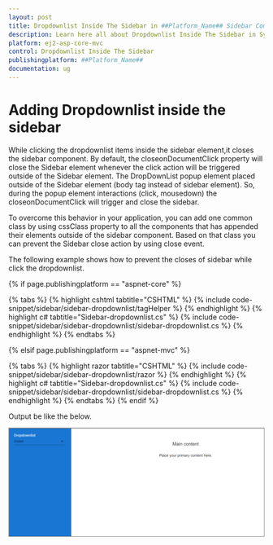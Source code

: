 ```yaml
---
layout: post
title: Dropdownlist Inside The Sidebar in ##Platform_Name## Sidebar Component
description: Learn here all about Dropdownlist Inside The Sidebar in Syncfusion ##Platform_Name## Sidebar component and more.
platform: ej2-asp-core-mvc
control: Dropdownlist Inside The Sidebar
publishingplatform: ##Platform_Name##
documentation: ug
---
```



# Adding Dropdownlist inside the sidebar

While clicking the dropdownlist items inside the sidebar element,it closes the sidebar component. By default, the closeonDocumentClick property will close the Sidebar element whenever the click action will be triggered outside of the Sidebar element. The DropDownList popup element placed outside of the Sidebar element (body tag instead of sidebar element). So, during the popup element interactions (click, mousedown) the closeonDocumentClick will trigger and close the sidebar.

To overcome this behavior in your application, you can add one common class by using cssClass property to all the components that has appended their elements outside of the sidebar component. Based on that class you can prevent the Sidebar close action by using close event.

The following example shows how to prevent the closes of sidebar while click the dropdownlist.

{% if page.publishingplatform == "aspnet-core" %}

{% tabs %}
{% highlight cshtml tabtitle="CSHTML" %}
{% include code-snippet/sidebar/sidebar-dropdownlist/tagHelper %}
{% endhighlight %}
{% highlight c# tabtitle="Sidebar-dropdownlist.cs" %}
{% include code-snippet/sidebar/sidebar-dropdownlist/sidebar-dropdownlist.cs %}
{% endhighlight %}
{% endtabs %}

{% elsif page.publishingplatform == "aspnet-mvc" %}

{% tabs %}
{% highlight razor tabtitle="CSHTML" %}
{% include code-snippet/sidebar/sidebar-dropdownlist/razor %}
{% endhighlight %}
{% highlight c# tabtitle="Sidebar-dropdownlist.cs" %}
{% include code-snippet/sidebar/sidebar-dropdownlist/sidebar-dropdownlist.cs %}
{% endhighlight %}
{% endtabs %}
{% endif %}



Output be like the below.

![Sidebar Sample](../images/dropdownlist.png)